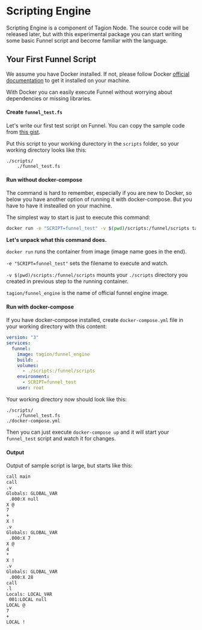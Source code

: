
# Scripting Engine

Scripting Engine is a component of Tagion Node. The source code will be released later, but with this experimental package you can start writing some basic Funnel script and become familiar with the language.

## Your First Funnel Script

We assume you have Docker installed. If not, please follow Docker [official documentation](https://www.docker.com/get-started) to get it installed on your machine.

With Docker you can easily execute Funnel without worrying about dependencies or missing libraries.

#### Create `funnel_test.fs`

Let's write our first test script on Funnel. You can copy the sample code from [this gist](https://gist.github.com/vladpazych/4eb290a6041c4dbc0ed9cdf4c88460d8).

Put this script to your working durectory in the `scripts` folder, so your working directory looks like this:

```
./scripts/
    ./funnel_test.fs
```

#### Run without docker-compose

The command is hard to remember, especially if you are new to Docker, so below you have another option of running it with docker-compose. But you have to have it instealled on your machine.

The simplest way to start is just to execute this command:

```bash
docker run -e "SCRIPT=funnel_test" -v $(pwd)/scripts:/funnel/scripts tagion/funnel_engine
```

**Let's unpack what this command does.**

`docker run` runs the container from image (image name goes in the end).

`-e "SCRIPT=funnel_test"` sets the filename to execute and watch.

`-v $(pwd)/scripts:/funnel/scripts` mounts your `./scripts` directory you created in previous step to the running container.

`tagion/funnel_engine` is the name of official funnel engine image.


#### Run with docker-compose

If you have docker-compose installed, create `docker-compose.yml` file in your working directory with this content:

```yml
version: "3"
services:
  funnel:
    image: tagion/funnel_engine
    build: .
    volumes:
      - ./scripts:/funnel/scripts
    environment:
      - SCRIPT=funnel_test
    user: root
```

Your working directory now should look like this:

```
./scripts/
    ./funnel_test.fs
./docker-compose.yml
```

Then you can just execute `docker-compose up` and it will start your `funnel_test` script and watch it for changes.

#### Output

Output of sample script is large, but starts like this:

```bash
call main
call
.v
Globals: GLOBAL_VAR
 .000:X null
X @
7
+
X !
.v
Globals: GLOBAL_VAR
 .000:X 7
X @
4
*
X !
.v
Globals: GLOBAL_VAR
 .000:X 28
call
.l
Locals: LOCAL_VAR
 001:LOCAL null
LOCAL @
7
+
LOCAL !
```